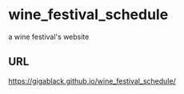 # wine_festival_schedule
a wine festival's website

## URL
https://gigablack.github.io/wine_festival_schedule/
